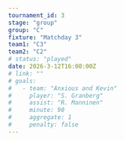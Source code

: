 ```yaml
---
tournament_id: 3
stage: "group"
group: "C"
fixture: "Matchday 3"
team1: "C3"
team2: "C2"
# status: "played"
date: 2026-3-12T16:00:00Z
# link: ""
# goals:
#   - team: "Anxious and Kevin"
#     player: "S. Granberg"
#     assist: "R. Manninen"
#     minute: 90
#     aggregate: 1
#     penalty: false
---
```

